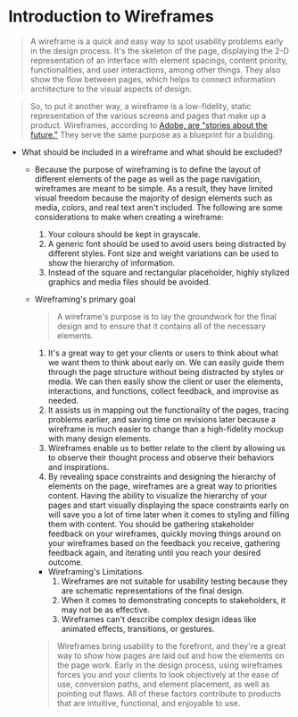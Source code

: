 # Introduction to Wireframes

> A wireframe is a quick and easy way to spot usability problems early in the design process. It's the skeleton of the page, displaying the 2-D representation of an interface with element spacings, content priority, functionalities, and user interactions, among other things. They also show the flow between pages, which helps to connect information architecture to the visual aspects of design.

> So, to put it another way, a wireframe is a low-fidelity, static representation of the various screens and pages that make up a product. Wireframes, according to [Adobe, are "stories about the future."](https://xd.adobe.com/ideas/process/wireframing/wireframe-design-definition/) They serve the same purpose as a blueprint for a building.

- What should be included in a wireframe and what should be excluded?
    - Because the purpose of wireframing is to define the layout of different elements of the page as well as the page navigation, wireframes are meant to be simple. As a result, they have limited visual freedom because the majority of design elements such as media, colors, and real text aren't included. The following are some considerations to make when creating a wireframe:
        1. Your colours should be kept in grayscale.
        2. A generic font should be used to avoid users being distracted by different styles. Font size and weight variations can be used to show the hierarchy of information.
        3. Instead of the square and rectangular placeholder, highly stylized graphics and media files should be avoided.
    - Wireframing's primary goal

        > A wireframe's purpose is to lay the groundwork for the final design and to ensure that it contains all of the necessary elements.

        1. It's a great way to get your clients or users to think about what we want them to think about early on. We can easily guide them through the page structure without being distracted by styles or media. We can then easily show the client or user the elements, interactions, and functions, collect feedback, and improvise as needed.
        2. It assists us in mapping out the functionality of the pages, tracing problems earlier, and saving time on revisions later because a wireframe is much easier to change than a high-fidelity mockup with many design elements.
        3. Wireframes enable us to better relate to the client by allowing us to observe their thought process and observe their behaviors and inspirations.
        4. By revealing space constraints and designing the hierarchy of elements on the page, wireframes are a great way to priorities content. Having the ability to visualize the hierarchy of your pages and start visually displaying the space constraints early on will save you a lot of time later when it comes to styling and filling them with content. You should be gathering stakeholder feedback on your wireframes, quickly moving things around on your wireframes based on the feedback you receive, gathering feedback again, and iterating until you reach your desired outcome.
        - Wireframing's Limitations
            1. Wireframes are not suitable for usability testing because they are schematic representations of the final design.
            2. When it comes to demonstrating concepts to stakeholders, it may not be as effective.
            3. Wireframes can't describe complex design ideas like animated effects, transitions, or gestures.

        > Wireframes bring usability to the forefront, and they're a great way to show how pages are laid out and how the elements on the page work. Early in the design process, using wireframes forces you and your clients to look objectively at the ease of use, conversion paths, and element placement, as well as pointing out flaws. All of these factors contribute to products that are intuitive, functional, and enjoyable to use.